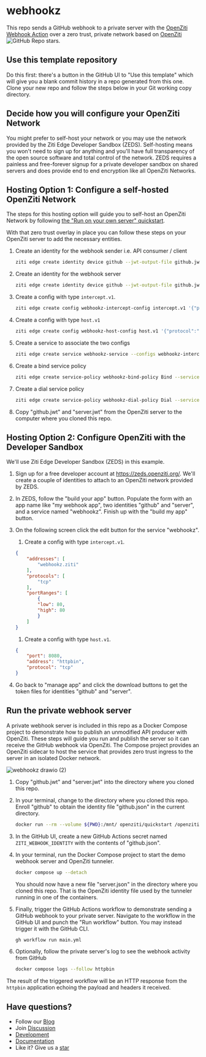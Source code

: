 # webhookz

This repo sends a GitHub webhook to a private server with the [OpenZiti Webhook Action](https://github.com/marketplace/actions/ziti-webhook-action-python) over a zero trust, private network based on [OpenZiti](https://github.com/openziti/ziti#readme) ![GitHub Repo stars](https://img.shields.io/github/stars/openziti/ziti?style=social).

## Use this template repository

Do this first: there's a button in the GitHub UI to "Use this template" which will give you a blank commit history in a repo generated from this one. Clone your new repo and follow the steps below in your Git working copy directory.

## Decide how you will configure your OpenZiti Network

You might prefer to self-host your network or you may use the network provided by the Ziti Edge Developer Sandbox (ZEDS). Self-hosting means you won't need to sign up for anything and you'll have full transparency of the open source software and total control of the network. ZEDS requires a painless and free-forever signup for a private developer sandbox on shared servers and does provide end to end encryption like all OpenZiti Networks.

## Hosting Option 1: Configure a self-hosted OpenZiti Network

The steps for this hosting option will guide you to self-host an OpenZiti Network by following [the "Run on your own server" quickstart](https://openziti.github.io/ziti/quickstarts/network/hosted.html).

With that zero trust overlay in place you can follow these steps on your OpenZiti server to add the necessary entities.

1. Create an identity for the webhook sender i.e. API consumer / client

    ```bash
    ziti edge create identity device github --jwt-output-file github.jwt --role-attributes webhookz-senders
    ```

1. Create an identity for the webhook server

    ```bash
    ziti edge create identity device github --jwt-output-file github.jwt --role-attributes webhookz-servers
    ```

1. Create a config with type `intercept.v1`.

    ```bash
    ziti edge create config webhookz-intercept-config intercept.v1 '{"protocols":["tcp"],"addresses":["webhookz.ziti"], "portRanges":[{"low":80, "high":80}]}'
    ```

1. Create a config with type `host.v1`

    ```bash
    ziti edge create config webhookz-host-config host.v1 '{"protocol":"tcp", "address":"httpbin","port":8080}'
    ```

1. Create a service to associate the two configs

    ```bash
    ziti edge create service webhookz-service --configs webhookz-intercept-config,webhookz-host-config
    ```

1. Create a bind service policy

    ```bash
    ziti edge create service-policy webhookz-bind-policy Bind --service-roles '@webhookz-service' --identity-roles '#webhookz-servers'
    ```

1. Create a dial service policy

    ```bash
    ziti edge create service-policy webhookz-dial-policy Dial --service-roles '@webhookz-service' --identity-roles '#webhookz-senders'
    ```

1. Copy "github.jwt" and "server.jwt" from the OpenZiti server to the computer where you cloned this repo.

## Hosting Option 2: Configure OpenZiti with the Developer Sandbox

We'll use Ziti Edge Developer Sandbox (ZEDS) in this example.

1. Sign up for a free developer account at https://zeds.openziti.org/. We'll create a couple of identities to attach to an OpenZiti network provided by ZEDS.
1. In ZEDS, follow the "build your app" button. Populate the form with an app name like "my webhook app", two identities "github" and "server", and a service named "webhookz". Finish up with the "build my app" button.
1. On the following screen click the edit button for the service "webhookz".
    1. Create a config with type `intercept.v1`.

    ```json
    {
        "addresses": [
            "webhookz.ziti"
        ],
        "protocols": [
            "tcp"
        ],
        "portRanges": [
            {
            "low": 80,
            "high": 80
            }
        ]
    }
    ```

    1. Create a config with type `host.v1`.

    ```json
    {
        "port": 8080,
        "address": "httpbin",
        "protocol": "tcp"
    }
    ```

1. Go back to "manage app" and click the download buttons to get the token files for identities "github" and "server".

## Run the private webhook server

A private webhook server is included in this repo as a Docker Compose project to demonstrate how to publish an unmodified API producer with OpenZiti. These steps will guide you run and publish the server so it can receive the GitHub webhook via OpenZiti. The Compose project provides an OpenZiti sidecar to host the service that provides zero trust ingress to the server in an isolated Docker network.

![webhookz drawio (2)](https://user-images.githubusercontent.com/1434400/191101246-dcb23b17-3e33-4b67-98b7-51d7e4a7126e.svg)

1. Copy "github.jwt" and "server.jwt" into the directory where you cloned this repo.
1. In your terminal, change to the directory where you cloned this repo. Enroll "github" to obtain the identity file "github.json" in the current directory.

    ```bash
    docker run --rm --volume ${PWD}:/mnt/ openziti/quickstart /openziti/ziti-bin/ziti edge enroll /mnt/github.jwt 
    ```

1. In the GitHub UI, create a new GitHub Actions secret named `ZITI_WEBHOOK_IDENTITY` with the contents of "github.json".
1. In your terminal, run the Docker Compose project to start the demo webhook server and OpenZiti tunneler.

   ```bash
   docker compose up --detach
   ```

   You should now have a new file "server.json" in the directory where you cloned this repo. That is the OpenZiti identity file used by the tunneler running in one of the containers.

1. Finally, trigger the GitHub Actions workflow to demonstrate sending a GitHub webhook to your private server. Navigate to the workflow in the GitHub UI and punch the "Run workflow" button. You may instead trigger it with the GitHub CLI.

    ```bash
    gh workflow run main.yml
    ```

1. Optionally, follow the private server's log to see the webhook activity from GitHub

    ```bash
    docker compose logs --follow httpbin
    ```

The result of the triggered workflow will be an HTTP response from the `httpbin` application echoing the payload and headers it received.

## Have questions?

* Follow our [Blog](https://openziti.io/)
* Join [Discussion](https://openziti.discourse.group)
* [Development](https://github.com/openziti)
* [Documentation](https://openziti.github.io)
* Like it? Give us a [star](https://github.com/openziti/ziti)
